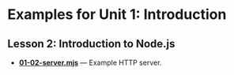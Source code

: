 # Examples for Unit 1: Introduction

## Lesson 2: Introduction to Node.js

- **[01-02-server.mjs](01-02-server.mjs)** — Example HTTP server.
